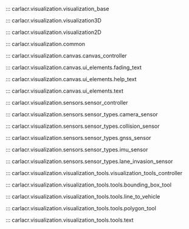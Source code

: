 
::: carlacr.visualization.visualization_base

::: carlacr.visualization.visualization3D

::: carlacr.visualization.visualization2D

::: carlacr.visualization.common

::: carlacr.visualization.canvas.canvas_controller

::: carlacr.visualization.canvas.ui_elements.fading_text

::: carlacr.visualization.canvas.ui_elements.help_text

::: carlacr.visualization.canvas.ui_elements.text

::: carlacr.visualization.sensors.sensor_controller

::: carlacr.visualization.sensors.sensor_types.camera_sensor

::: carlacr.visualization.sensors.sensor_types.collision_sensor

::: carlacr.visualization.sensors.sensor_types.gnss_sensor

::: carlacr.visualization.sensors.sensor_types.imu_sensor

::: carlacr.visualization.sensors.sensor_types.lane_invasion_sensor

::: carlacr.visualization.visualization_tools.visualization_tools_controller

::: carlacr.visualization.visualization_tools.tools.bounding_box_tool

::: carlacr.visualization.visualization_tools.tools.line_to_vehicle

::: carlacr.visualization.visualization_tools.tools.polygon_tool

::: carlacr.visualization.visualization_tools.tools.text